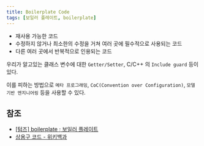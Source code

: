 ```yaml
---
title: Boilerplate Code
tags: [보일러 플레이트, boilerplate]
---
```


- 재사용 가능한 코드
- 수정하지 않거나 최소한의 수정을 거쳐 여러 곳에 필수적으로 사용되는 코드
- 다른 여러 곳에서 반복적으로 인용되는 코드

우리가 알고있는 클래스 변수에 대한 `Getter/Setter`, C/C++ 의 `Include guard` 등이 있다.

이를 피하는 방법으로 `메타 프로그래밍`, `CoC(Convention over Configuration)`, `모델 기반 엔지니어링` 등을 사용할 수 있다.

## 참조

- [[텀즈] boilerplate ; 보일러 플레이트](http://www.terms.co.kr/boilerplate.htm)
- [상용구 코드 - 위키백과](https://ko.wikipedia.org/wiki/상용구_코드)
